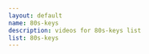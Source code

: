 ```yaml
--- 
layout: default
name: 80s-keys
description: videos for 80s-keys list
list: 80s-keys
---
```


<div class="player">
<div id="player"><!-- "https://www.youtube.com/watch?v={{site.data.lists[page.list][0]}}" --></div>
</div>

